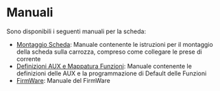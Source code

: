 # Manuali
Sono disponibili i seguenti manuali per la scheda:
- [Montaggio Scheda](https://github.com/TheFidax/TFX072/blob/main/Manuali/TFX072_Montaggio_Scheda.odt): Manuale contenente le istruzioni per il montaggio della scheda sulla carrozza, compreso come collegare le prese di corrente</br>
- [Definizioni AUX e Mappatura Funzioni](https://github.com/TheFidax/TFX072/blob/main/Manuali/TFX072_Mappatura_AUX_Funzioni.odt): Manuale contenente le definizioni delle AUX e la programmazione di Default delle Funzioni</br>
- [FirmWare](https://github.com/TheFidax/TFX_FIRMWARE_SCHEDE_ILLUMINAZIONE): Manuale del FirmWare</br>
